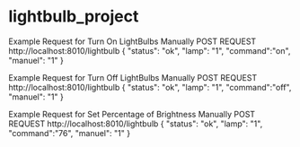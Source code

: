 # lightbulb_project


Example Request for Turn On LightBulbs Manually 
POST REQUEST http://localhost:8010/lightbulb
{
    "status": "ok",
    "lamp": "1",
    "command":"on",
    "manuel": "1"
}



Example Request for Turn Off LightBulbs Manually 
POST REQUEST http://localhost:8010/lightbulb
{
    "status": "ok",
    "lamp": "1",
    "command":"off",
    "manuel": "1"
}



Example Request for Set Percentage of Brightness Manually
POST REQUEST http://localhost:8010/lightbulb
{
    "status": "ok",
    "lamp": "1",
    "command":"76",
    "manuel": "1"
}
